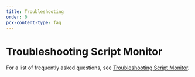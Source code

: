 ```yaml
---
title: Troubleshooting
order: 0
pcx-content-type: faq
---
```


# Troubleshooting Script Monitor

For a list of frequently asked questions, see [Troubleshooting Script Monitor](https://support.cloudflare.com/hc/articles/360059485272).
